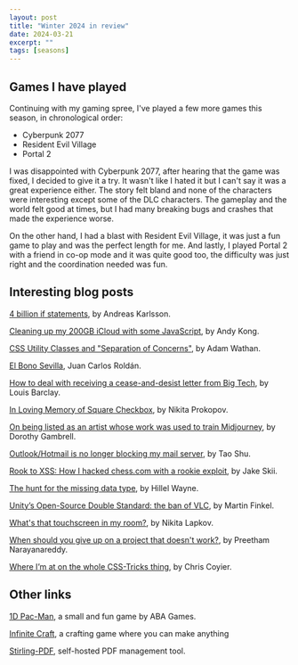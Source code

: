 ```yaml
---
layout: post
title: "Winter 2024 in review"
date: 2024-03-21
excerpt: ""
tags: [seasons]
---
```


## Games I have played

Continuing with my gaming spree, I've played a few more games this season, in chronological order:

-   Cyberpunk 2077
-   Resident Evil Village
-   Portal 2

I was disappointed with Cyberpunk 2077, after hearing that the game was fixed, I decided to give it a try. It wasn't like I hated it but I can't say it was a great experience either. The story felt bland and none of the characters were interesting except some of the DLC characters. The gameplay and the world felt good at times, but I had many breaking bugs and crashes that made the experience worse. 

On the other hand, I had a blast with Resident Evil Village, it was just a fun game to play and was the perfect length for me. And lastly, I played Portal 2 with a friend in co-op mode and it was quite good too, the difficulty was just right and the coordination needed was fun.

## Interesting blog posts

[4 billion if statements](https://andreasjhkarlsson.github.io//jekyll/update/2023/12/27/4-billion-if-statements.html), by Andreas Karlsson.

[Cleaning up my 200GB iCloud with some JavaScript](https://andykong.org/blog/icloudconfusion), by Andy Kong.

[CSS Utility Classes and "Separation of Concerns"](https://adamwathan.me/css-utility-classes-and-separation-of-concerns/), by Adam Wathan.

[El Bono Sevilla](https://jcarlosroldan.com/post/314/el-bono-sevilla), Juan Carlos Roldán.

[How to deal with receiving a cease-and-desist letter from Big Tech](https://12challenges.substack.com/p/how-to-deal-with-receiving-a-cease), by Louis Barclay.

[In Loving Memory of Square Checkbox](https://tonsky.me/blog/checkbox/), by Nikita Prokopov.

[On being listed as an artist whose work was used to train Midjourney](https://catandgirl.com/4000-of-my-closest-friends/), by Dorothy Gambrell.

[Outlook/Hotmail is no longer blocking my mail server](https://taoshu.in/net/outlook-delist.html), by Tao Shu.

[Rook to XSS: How I hacked chess.com with a rookie exploit](https://skii.dev/rook-to-xss/), by Jake Skii.

[The hunt for the missing data type](https://www.hillelwayne.com/post/graph-types/), by Hillel Wayne.

[Unity’s Open-Source Double Standard: the ban of VLC](https://mfkl.github.io/2024/01/10/unity-double-oss-standards.html), by Martin Finkel.

[What's that touchscreen in my room?](https://laplab.me/posts/whats-that-touchscreen-in-my-room/), by Nikita Lapkov.

[When should you give up on a project that doesn't work?](https://www.preethamrn.com/posts/when-should-you-give-up), by Preetham Narayanareddy.

[Where I’m at on the whole CSS-Tricks thing](https://chriscoyier.net/2024/02/28/where-im-at-on-the-whole-css-tricks-thing/), by Chris Coyier.

## Other links

[1D Pac-Man](https://abagames.github.io/crisp-game-lib-11-games/?pakupaku), a small and fun game by ABA Games.

[Infinite Craft](https://neal.fun/infinite-craft/), a crafting game where you can make anything

[Stirling-PDF](https://github.com/Stirling-Tools/Stirling-PDF), self-hosted PDF management tool.
